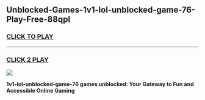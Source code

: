 
## Unblocked-Games-1v1-lol-unblocked-game-76-Play-Free-88qpl
<h3>
<a href="https://premium76.site?title=1v1-lol-unblocked-game-76&ref=23A">CLICK TO PLAY</a></h3>
<hr>

<h3>
<a href="https://premium76.site?title=1v1-lol-unblocked-game-76&ref=23A">CLICK 2 PLAY</a>
  
</h3>

<a href="https://premium76.site?title=1v1-lol-unblocked-game-76&ref=23A"><img src="https://clearcache.store/games.png"></a>


**1v1-lol-unblocked-game-76 games unblocked: Your Gateway to Fun and Accessible Online Gaming**
